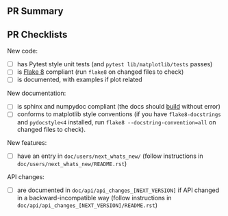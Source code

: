 ## PR Summary

<!--
Thank you so much for your PR! Please summarize the purpose of the PR here
using at least 1-2 sentences.

To help us review your pull request, make sure:

- The PR title descriptively summarizes the changes.
    - e.g. "Raise `ValueError` on non-numeric input to `set_xlim`"
    - Please don't use non-descriptive titles such as "Addresses issue #8576".
- The PR summary includes:
    - How the PR implements any changes.
    - Why these changes are necessary.
- The PR is not out of master, but out of a separate branch.
    - e.g. `your-user-name:non-numeric-xlim -> matplotlib:master`
- Optional: PR cross-links related issues.
-->

## PR Checklists

<!-- Feel free to delete any checkboxes that do not apply to this PR. -->

New code:

- [ ] has Pytest style unit tests (and `pytest lib/matplotlib/tests` passes)
- [ ] is [Flake 8](http://flake8.pycqa.org/en/latest/) compliant (run `flake8` on changed files to check)
- [ ] is documented, with examples if plot related

New documentation:

- [ ] is sphinx and numpydoc compliant (the docs should [build](https://matplotlib.org/devel/documenting_mpl.html#building-the-docs) without error)
- [ ] conforms to matplotlib style conventions (if you have `flake8-docstrings` and `pydocstyle<4` installed, run `flake8 --docstring-convention=all` on changed files to check).
<!--
- If you are contributing fixes to docstrings, please pay attention to
  http://matplotlib.org/devel/documenting_mpl.html#formatting. In particular,
  note the difference between using single backquotes, double backquotes, and
  asterisks in the markup.
-->

New features:

- [ ] have an entry in `doc/users/next_whats_new/` (follow instructions in `doc/users/next_whats_new/README.rst`)

API changes:

- [ ] are documented in `doc/api/api_changes_[NEXT_VERSION]` if API changed in a backward-incompatible way (follow instructions in `doc/api/api_changes_[NEXT_VERSION]/README.rst`)

<!--
If you have further questions:

- A more complete development guide is available at
  https://matplotlib.org/devdocs/devel/index.html.

- Help with git and github is available at
  https://matplotlib.org/devel/gitwash/development_workflow.html.

We understand that PRs can sometimes be overwhelming, especially as the
reviews start coming in. Please let us know if the reviews are unclear,
the recommended next step seems overly demanding, you would like help in
addressing a reviewer's comments, or you have been waiting too long to hear
back on your PR.
-->
